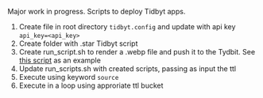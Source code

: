 Major work in progress. Scripts to deploy Tidbyt apps.

1. Create file in root directory `tidbyt.config` and update with api key `api_key=<api_key>`
2. Create folder with .star Tidbyt script
3. Create run_script.sh to render a .webp file and push it to the Tydbit. See [this script](https://github.com/MichaelYagi/bashbyt/blob/main/db_characters/run_script.sh) as an example
4. Update run_scripts.sh with created scripts, passing as input the ttl
5. Execute using keyword `source`
6. Execute in a loop using approriate ttl bucket
